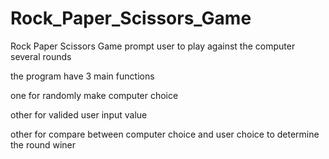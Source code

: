 # Rock_Paper_Scissors_Game
Rock Paper Scissors Game prompt user to play against the computer several rounds

the program have 3 main functions 

one for randomly make computer choice 

other for valided user input value 

other for compare between computer choice and user choice to determine the round winer 
